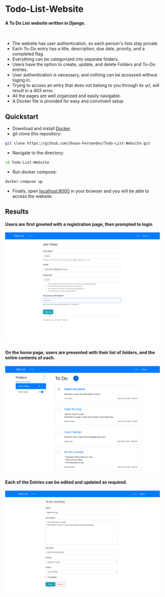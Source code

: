 # Todo-List-Website

#### A To Do List website written in Django.

<br>

* The website has user authentication, so each person's lists stay private.
* Each To-Do entry has a title, description, due date, priority, and a completed flag.
* Everything can be categorized into separate folders.
* Users have the option to create, update, and delete Folders and To-Do entries.
* User authentication is necessary, and nothing can be accessed without loging in.
* Trying to access an entry that does not belong to you through its url, will result in a 403 error.
* All the pages are well organized and easily navigable.
* A Docker file is provided for easy and convinient setup

## Quickstart

* Download and install [Docker](https://www.docker.com/)
* git clone this repository: 
```bash
git clone https://github.com/Shaun-Fernandes/Todo-List-Website.git
```
* Navigate to the directory:
```bash
cd Todo-List-Website
```
* Run docker compose:
```bash
docker-compose up
```
* Finally, open [localhost:8000](http://localhost:8000) in your browser and you will be able to access the website.

## Results
#### Users are first greeted with a registration page, then prompted to login

![registration page](media/register_page.png)

#### On the home page, users are presented with their list of folders, and the entire contents of each.

![home page](media/home_page.png)

#### Each of the Entries can be edited and updated as required.

![update page](media/update_page.png)
